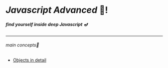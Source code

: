 # _Javascript Advanced_ 💜!
##### find yourself inside deep Javascript 🪔

---

###### main concepts📖

- [Objects in detail]()